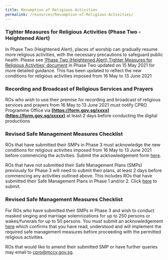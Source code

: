 ```yaml
---
title: Resumption of Religious Activities
permalink: /resources/Resumption-of-Religious-Activities/
---
```


### Tighter Measures for Religious Activities (Phase Two - Heightened Alert)

In Phase Two (Heightened Alert), places of worship can gradually resume more religious activities, with the necessary precautions to safeguard public health. Please see [‘Phase Two (Heightened Alert) Tighter Measures for Religious Activities’ document](/media/PhaseTwoHA_EnhancedMeasures_ReligiousActivities_15May2021.pdf) in Phase Two updated on 15 May 2021 for more detailed guidance. This has been updated to reflect the new conditions for religious activities imposed from 16 May to 13 June 2021

### Recording and Broadcast of Religious Services and Prayers
ROs who wish to use their premise for recording and broadcast of religious services and prayers from 16 May to 13 June 2021 must notify CPRO Programme Office via **[https://form.gov.sg/xxxx](https://form.gov.sg/xxxxx)** at least 2 days before conducting the digital productions

### Revised Safe Management Measures Checklist 
ROs that have submitted their SMPs in Phase 3 must acknowledge the new conditions for religious activities imposed from 16 May to 13 June 2021 before commencing the activities. Submit the acknowledgement form [here](https://go.gov.sg/phase2ackformha).

ROs that have not submitted their Safe Management Plans (SMPs) previously for Phase 3 will need to submit their plans, at least 2 days before commencing any activities outlined above. This includes ROs that have submitted their Safe Management Plans in Phase 1 and/or 2. Click [here](https://go.gov.sg/phase2smpha) to submit. 


### Revised Safe Management Measures Checklist
For ROs who have submitted their SMPs in Phase 3 and wish to conduct masked singing and marriage solemnizations for up to 250 persons or wakes/funerals for up to 50 persons. You must submit an acknowledgement [here](https://www.form.gov.sg/6063eabc083c37001263c597) which confirms that you have read, understood and will implement the required safe management measures before proceeding with the permitted religious activities.
 
ROs that would like to amend their submitted SMP or have further queries may email to [cpro@mccy.gov.sg](mailto:cpro@mccy.gov.sg).
